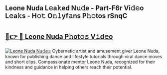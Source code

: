 ## Leone Nuda L𝚎a𝚔ed N𝚞𝚍e - Part-F6r Vi𝚍𝚎o L𝚎a𝚔s - H𝚘𝚝 O𝚗𝚕yf𝚊ns P𝚑𝚘tos rSnqC

# <h2><a href="http://kf351a.oniu.top/?m=Leone+Nuda">🔗👉 🔴 Leone Nuda P𝚑ot𝚘𝚜 V𝚒d𝚎o</a></h2>

[![Leone Nuda Nu𝚍e𝚜](https://i.imgur.com/0qMVB7G.gif)](http://kf351a.oniu.top/?m=Leone+Nuda)
Cybernetic artist and amusement giver Leone Nuda, known for publishing dance and lifestyle tutorials through viral dance moves and short clips. Compassionate mentor Leone Nuda, recognized for their kindness and guidance in helping others reach their potential.  
